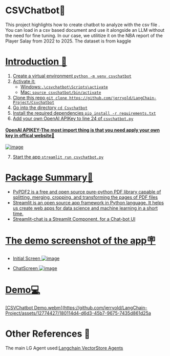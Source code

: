 # CSVChatbot📕
This project highlights how to create chatbot to analyze with the csv file . You can load in a csv based document and use it alongside an LLM without the need for fine tuning. In our case, we utilitize it on the NBA report of the Player Salay from 2022 to 2025. The dataset is from kaggle<a href="[https://python.langchain.com/en/latest/modules/agents/toolkits/examples/vectorstore.html](https://www.kaggle.com/datasets/omarsobhy14/nba-players-salaries)">


# Introduction 🚀
1. Create a virtual environment `python -m venv csvchatbot`
2. Activate it: 
   - Windows:`.\csvchatbot\Scripts\activate`
   - Mac: `source csvchatbot/bin/activate`
3. Clone this repo `git clone https://github.com/jerryold/LangChain-Project/Csvchatbot`
4. Go into the directory `cd Csvchatbot`
5. Install the required dependencies `pip install -r requirements.txt`
6. Add your own OpenAI APIKey to line 24 of `csvchatbot.py`
#### OpenAI APIKEY-The most import thing is that you need apply your own key in offical website🔑
![image](https://github.com/jerryold/LangChain-Project/assets/12774427/ee344176-8784-4b45-8936-53fa734d8e56)

7. Start the app `streamlit run csvchatbot.py`  

# Package Summary📙
*  PyPDF2 is a free and open source pure-python PDF library capable of splitting, merging, cropping, and transforming the pages of PDF files
*  Streamlit is an open source app framework in Python language. It helps us create web apps for data science and machine learning in a short time.
*  Streamlit-chat is a Streamlit Component, for a Chat-bot UI

# The demo screenshot of the app🪧
* Initial Screen
 ![image](https://github.com/jerryold/LangChain-Project/assets/12774427/04af6cf2-f3f5-4565-b197-edf82e82d8a5)
  
* ChatScreen
![image](https://github.com/jerryold/LangChain-Project/assets/12774427/dbdf3697-4d31-4e24-b3bc-101e957a36dc)
   
 # Demo💻
 [CSVChatbot Demo.webm](https://github.com/jerryold/LangChain-Project/assets/12774427/180114d4-d6d3-45b7-9675-7435d861d25a

# Other References 🔗
<p>The main LG Agent used:<a href="https://python.langchain.com/en/latest/modules/agents/toolkits/examples/vectorstore.html">Langchain VectorStore Agents
</a></p>



